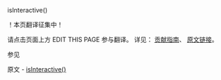  isInteractive()

 ！本页翻译征集中！

请点击页面上方 EDIT THIS PAGE 参与翻译。
详见：
[贡献指南]( https://github.com/JinMuInfo/MongoDB-Manual-zh/blob/master/CONTRIBUTING.md )、
[原文链接](  https://docs.mongodb.com/manual/reference/method/isInteractive/  )。

 参见

原文 - [isInteractive()]( https://docs.mongodb.com/manual/reference/method/isInteractive/ )

